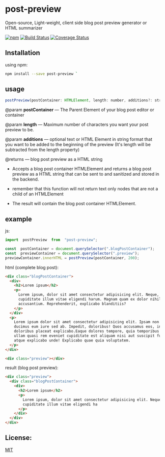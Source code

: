 
  

# post-preview

Open-source, Light-weight, client side blog post preview generator or HTML summarizer

[![npm](https://img.shields.io/npm/v/post-preview?color=green)](https://www.npmjs.com/package/post-preview) [![Build Status](https://travis-ci.org/hosseini44444/post-preview.svg?branch=main)](https://travis-ci.org/hosseini44444/post-preview) [![Coverage Status](https://coveralls.io/repos/github/hosseini44444/post-preview/badge.svg?branch=main)](https://coveralls.io/github/hosseini44444/post-preview?branch=main)

## Installation

using npm:
```sh
npm install --save post-preview `
```
## usage
```js
postPreview(postContainer: HTMLElement, length: number, additions?: string): string
```
@param **postContainer** — The Parent Element of your blog post editor or container

@param **length** — Maximum number of characters you want your post preview to be.

@param **additions** — optional text or HTML Element in string format that you want to be added to the beginning of the preview (It's length will be subtracted from the length property)

@returns — blog post preview as a HTML string

* Accepts a blog post container HTMLElement and returns a blog post preview as a HTML string that can be sent to and sanitized and stored in the backend.

* remember that this function will not return text only nodes that are not a child of an HTMLElement

* The result will contain the blog post container HTMLElement.


## example
js:
```js
import  postPreview  from  "post-preview";

const  postContainer = document.querySelector(".blogPostContainer");
const  previewContainer = document.querySelector(".preview");
previewContainer.innerHTML = postPreview(postContainer, 200);
```
html (complete blog post): 
```html
<div class="blogPostContainer">
  <div>
    <h2>Lorem ipsum</h2>
    <p>
      Lorem ipsum, dolor sit amet consectetur adipisicing elit. Neque, fugit hic! Quas similique
      cupiditate illum vitae eligendi harum. Magnam quam ex dolor nihil natus dolore voluptates
      accusantium. Reprehenderit, explicabo blanditiis?
    </p>
  </div>
  <p>
    Lorem ipsum dolor sit amet consectetur adipisicing elit. Ipsam non incidunt, corporis debitis
    ducimus eum iure sed ab. Impedit, doloribus! Quos accusamus eos, incidunt enim amet maiores
    doloribus placeat explicabo.Eaque dolores tempore, quia temporibus placeat, consequuntur hic
    ullam quasi rem eveniet cupiditate est aliquam nisi aut suscipit fugit maiores ad neque sunt
    atque explicabo unde! Explicabo quae quia voluptatem.
  </p>
</div>

<div class="preview"></div>

```

result (blog post preview):
```html
<div class="preview">
  <div class="blogPostContainer">
    <div>
      <h2>Lorem ipsum</h2>
      <p>
        Lorem ipsum, dolor sit amet consectetur adipisicing elit. Neque, fugit hic! Quas similique
        cupiditate illum vitae eligendi ha
      </p>
    </div>
  </div>
</div>

```

## License:
[MIT](https://github.com/hosseini44444/post-preview/blob/master/license.md)